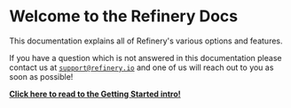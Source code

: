 # Welcome to the Refinery Docs

This documentation explains all of Refinery's various options and features.

If you have a question which is not answered in this documentation please contact us at <code>support@refinery.io</code> and one of us will reach out to you as soon as possible!

**[Click here to read to the Getting Started intro!](/getting-started/)**